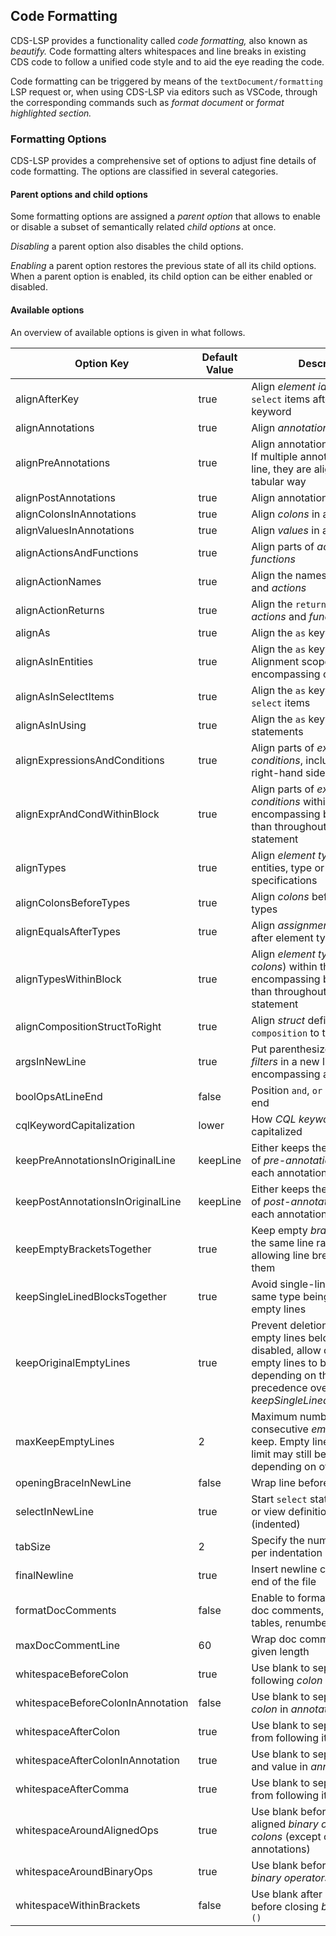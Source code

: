 ## Code Formatting

CDS-LSP provides a functionality called _code formatting,_ also known as _beautify._
Code formatting alters whitespaces and line breaks in existing CDS code to follow
a unified code style and to aid the eye reading the code.

Code formatting can be triggered by means of the `textDocument/formatting` LSP request or, when using CDS-LSP via editors such as VSCode, through
the corresponding commands such as _format document_ or _format highlighted section._

### Formatting Options

CDS-LSP provides a comprehensive set of options to adjust fine details of code formatting.
The options are classified in several categories.

#### Parent options and child options

Some formatting options are assigned a _parent option_ that allows to enable or disable a subset of semantically related _child options_ at once.

_Disabling_ a parent option also disables the child options.

_Enabling_ a parent option restores the previous state of all its child options.
When a parent option is enabled, its child option can be either enabled or disabled.

#### Available options

An overview of available options is given in what follows.

| Option Key                           | Default Value | Description                                                                                                                                                                                         | Parent Option                 |
|--------------------------------------|---------------|-----------------------------------------------------------------------------------------------------------------------------------------------------------------------------------------------------|-------------------------------|
| alignAfterKey                        | true          | Align _element identifiers_ and `select` items after optional `key` keyword                                                                                                                         |                               |
| alignAnnotations                     | true          | Align _annotations_                                                                                                                                                                                 |                               |
| alignPreAnnotations                  | true          | Align annotations before items. If multiple annotations exist in a line, they are aligned in a tabular way                                                                                          | alignAnnotations              |
| alignPostAnnotations                 | true          | Align annotations after items                                                                                                                                                                       | alignAnnotations              |
| alignColonsInAnnotations             | true          | Align _colons_ in annotations                                                                                                                                                                       | alignAnnotations              |
| alignValuesInAnnotations             | true          | Align _values_ in annotations                                                                                                                                                                       | alignAnnotations              |
| alignActionsAndFunctions             | true          | Align parts of _actions_ and _functions_                                                                                                                                                            |                               |
| alignActionNames                     | true          | Align the names of _functions_ and _actions_                                                                                                                                                        | alignActionsAndFunctions      |
| alignActionReturns                   | true          | Align the `returns` keyword of _actions_ and _functions_                                                                                                                                            | alignActionsAndFunctions      |
| alignAs                              | true          | Align the `as` keyword                                                                                                                                                                              |                               |
| alignAsInEntities                    | true          | Align the `as` keyword in entities. Alignment scope: encompassing context                                                                                                                           | alignAs                       |
| alignAsInSelectItems                 | true          | Align the `as` keyword in entity `select` items                                                                                                                                                     | alignAs                       |
| alignAsInUsing                       | true          | Align the `as` keyword in `using` statements                                                                                                                                                        | alignAs                       |
| alignExpressionsAndConditions        | true          | Align parts of _expressions_ and _conditions_, including left- and right-hand side and operator                                                                                                     |                               |
| alignExprAndCondWithinBlock          | true          | Align parts of _expressions_ and _conditions_ within the encompassing block rather than throughout the whole statement                                                                              | alignExpressionsAndConditions |
| alignTypes                           | true          | Align _element types_ within entities, type or annotation specifications                                                                                                                            |                               |
| alignColonsBeforeTypes               | true          | Align _colons_ before element types                                                                                                                                                                 | alignTypes                    |
| alignEqualsAfterTypes                | true          | Align _assignment operators_ `=` after element types                                                                                                                                                | alignTypes                    |
| alignTypesWithinBlock                | true          | Align _element types_ (and _colons_) within the encompassing block rather than throughout the whole statement                                                                                       | alignTypes                    |
| alignCompositionStructToRight        | true          | Align _struct_ defined in `composition` to the right                                                                                                                                                | alignTypes                    |
| argsInNewLine                        | true          | Put parenthesized _arguments_, _filters_ in a new line unless encompassing a single ID                                                                                                              |                               |
| boolOpsAtLineEnd                     | false         | Position `and`, `or` operators at line end                                                                                                                                                          |                               |
| cqlKeywordCapitalization             | lower         | How _CQL keywords_ are capitalized                                                                                                                                                                  |                               |
| keepPreAnnotationsInOriginalLine     | keepLine      | Either keeps the line structure of _pre-annotations_ or wraps each annotation in separate line                                                                                                      |                               |
| keepPostAnnotationsInOriginalLine    | keepLine      | Either keeps the line structure of _post-annotations_ or wraps each annotation in separate line                                                                                                     |                               |
| keepEmptyBracketsTogether            | true          | Keep empty _brackets_ `[] ()` in the same line rather than allowing line breaks between them                                                                                                        |                               |
| keepSingleLinedBlocksTogether        | true          | Avoid single-lined _blocks_ of the same type being separated by empty lines                                                                                                                         |                               |
| keepOriginalEmptyLines               | true          | Prevent deletion of consecutive empty lines below the limit. If disabled, allow consecutive empty lines to be removed depending on the context. Has precedence over _keepSingleLinedBlocksTogether_ |                               |
| maxKeepEmptyLines                    | 2             | Maximum number of consecutive _empty lines_ to keep. Empty lines below this limit may still be removed depending on other settings                                                                  |                               |
| openingBraceInNewLine                | false         | Wrap line before opening _brace_                                                                                                                                                                    |                               |
| selectInNewLine                      | true          | Start `select` statement of entity or view definition in a new line (indented)                                                                                                                      |                               |
| tabSize                              | 2             | Specify the number of spaces per indentation level                                                                                                                                                  |                               |
| finalNewline                         | true          | Insert newline character at the end of the file                                                                                                                                                     |                               |
| formatDocComments                    | false         | Enable to format markdown in doc comments, e.g. align tables, renumber lists etc.                                                                                                                   |                               |
| maxDocCommentLine                    | 60            | Wrap doc comment lines at given length                                                                                                                                                              | formatDocComments             |
| whitespaceBeforeColon                | true          | Use blank to separate item from following _colon_                                                                                                                                                   |                               |
| whitespaceBeforeColonInAnnotation    | false         | Use blank to separate key and _colon_ in _annotations_                                                                                                                                              | whitespaceBeforeColon         |
| whitespaceAfterColon                 | true          | Use blank to separate _colon_ from following item                                                                                                                                                   |                               |
| whitespaceAfterColonInAnnotation     | true          | Use blank to separate _colon_ and value in _annotations_                                                                                                                                            | whitespaceAfterColon          |
| whitespaceAfterComma                 | true          | Use blank to separate _comma_ from following item                                                                                                                                                   |                               |
| whitespaceAroundAlignedOps           | true          | Use blank before and after aligned _binary operators_ and _colons_ (except colons in annotations)                                                                                                   |                               |
| whitespaceAroundBinaryOps            | true          | Use blank before and after _binary operators_                                                                                                                                                       |                               |
| whitespaceWithinBrackets             | false         | Use blank after opening and before closing _brackets_ `{} [] ()`                                                                                                                                    |                               |
